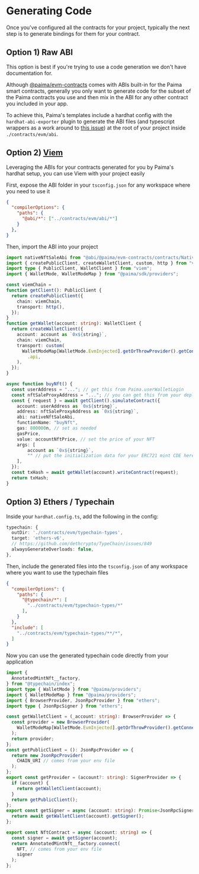 # Generating Code

Once you've configured all the contracts for your project, typically the next step is to generate bindings for them for your contract.

## Option 1) Raw ABI

This option is best if you're trying to use a code generation we don't have documentation for.

Although [@paima/evm-contracts](../../10000-libraries/100-evm-contracts/1-introduction.md) comes with ABIs built-in for the Paima smart contracts, generally you only want to generate code for the subset of the Paima contracts you use and then mix in the ABI for any other contract you included in your app.

To achieve this, Paima's templates include a hardhat config with the `hardhat-abi-exporter` plugin to generate the ABI files (and typescript wrappers as a work around to [this issue](https://github.com/microsoft/TypeScript/issues/32063)) at the root of your project inside `./contracts/evm/abi`.

## Option 2) [Viem](https://viem.sh)

Leveraging the ABIs for your contracts generated for you by Paima's hardhat setup, you can use Viem with your project easily

First, expose the ABI folder in your `tsconfig.json` for any workspace where you need to use it

```json
{
  "compilerOptions": {
    "paths": {
      "@abi/*": ["../contracts/evm/abi/*"]
    }
  },
}
```

Then, import the ABI into your project

```ts
import nativeNftSaleAbi from "@abi/@paima/evm-contracts/contracts/NativeNftSale.sol/NativeNftSale";
import { createPublicClient, createWalletClient, custom, http } from "viem";
import type { PublicClient, WalletClient } from "viem";
import { WalletMode, WalletModeMap } from "@paima/sdk/providers";

const viemChain = 
function getClient(): PublicClient {
  return createPublicClient({
    chain: viemChain,
    transport: http(),
  });
}
function getWallet(account: string): WalletClient {
  return createWalletClient({
    account: account as `0x${string}`,
    chain: viemChain,
    transport: custom(
      WalletModeMap[WalletMode.EvmInjected].getOrThrowProvider().getConnection()
        .api,
    ),
  });
}

async function buyNft() {
  const userAddress = "..."; // get this from Paima.userWalletLogin
  const nftSaleProxyAddress = "..."; // you can get this from your deployed_addresses.json
  const { request } = await getClient().simulateContract({
    account: userAddress as `0x${string}`,
    address: nftSaleProxyAddress as `0x${string}`,
    abi: nativeNftSaleAbi,
    functionName: "buyNft",
    gas: 800000n, // set as needed
    gasPrice,
    value: accountNftPrice, // set the price of your NFT
    args: [
        account as `0x${string}`,
        "" // put the initialization data for your ERC721 mint CDE here
    ],
  });
  const txHash = await getWallet(account).writeContract(request);
  return txHash;
}
```

## Option 3) Ethers / Typechain

Inside your `hardhat.config.ts`, add the following in the config:

```typescript
typechain: {
  outDir: './contracts/evm/typechain-types',
  target: 'ethers-v6',
  // https://github.com/dethcrypto/TypeChain/issues/849
  alwaysGenerateOverloads: false,
},
```

Then, include the generated files into the `tsconfig.json` of any workspace where you want to use the typechain files

```json
{
  "compilerOptions": {
    "paths": {
      "@typechain/*": [
        "../contracts/evm/typechain-types/*"
      ],
    }
  },
  "include": [
    "../contracts/evm/typechain-types/**/*",
  ]
}
```

Now you can use the generated typechain code directly from your application

```typescript
import {
  AnnotatedMintNft__factory,
} from "@typechain/index";
import type { WalletMode } from "@paima/providers";
import { WalletModeMap } from "@paima/providers";
import { BrowserProvider, JsonRpcProvider } from "ethers";
import type { JsonRpcSigner } from "ethers";

const getWalletClient = (_account: string): BrowserProvider => {
  const provider = new BrowserProvider(
    WalletModeMap[WalletMode.EvmInjected].getOrThrowProvider().getConnection().api,
  );
  return provider;
};
const getPublicClient = (): JsonRpcProvider => {
  return new JsonRpcProvider(
    CHAIN_URI // comes from your env file
  );
};
export const getProvider = (account?: string): SignerProvider => {
  if (account) {
    return getWalletClient(account);
  }
  return getPublicClient();
};
export const getSigner = async (account: string): Promise<JsonRpcSigner> => {
  return await getWalletClient(account).getSigner();
};

export const NftContract = async (account: string) => {
  const signer = await getSigner(account);
  return AnnotatedMintNft__factory.connect(
    NFT, // comes from your env file
    signer
  );
};
```